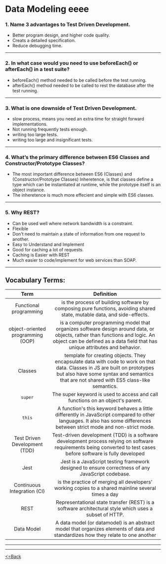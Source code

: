 # Data Modeling eeee

### 1. Name 3 advantages to Test Driven Development.
 * Better program design, and higher code quality.
 * Creats a detailed specification.
 * Reduce debugging time.
***
### 2. In what case would you need to use beforeEach() or afterEach() in a test suite?
  * beforeEach() method needed to be called before the test running.
  * afterEach()  method needed to be called to rest the database after the test running.
***
### 3. What is one downside of Test Driven Development. 
 * slow process, means you need an extra time for straight forward implementations.
 * Not running frequently tests enough.
 * writing too large tests.
 * writing too large and insignificant tests.
***
### 4. What’s the primary difference between ES6 Classes and Constructor/Prototype Classes?
* The most important difference between ES6 (Classes) and (Constructor/Prototype Classes) Inheretence, is that classes define a type which can be instantiated at runtime, while the prototype itself is an object instance.
* The inheretence is much more effecient and simple with ES6 classes.
***
### 5. Why REST?

* Can be used well where network bandwidth is a constraint.
* Flexible
* Don't need to maintain a state of information from one request to another.
* Easy to Understand and Implement
* Good for caching a lot of requests.
* Caching is Easier with REST
* Much easier to code/implement for web services than SOAP.

***

## Vocabulary Terms:
|             Term          |                                                                                                   Definition                                                                                                   |
| :-------------------------------: | :-------------------------------------------------------------------------------------------------------------------------------------------------------------------------------------------------------------------: |
|      Functional programming       |                           is the process of building software by composing pure functions, avoiding shared state, mutable data, and side-effects.                 |
| object-oriented programming (OOP) |      is a computer programming model that organizes software design around data, or objects, rather than functions and logic. An object can be defined as a data field that has unique attributes and behavior.       |
|              Classes              | template for creating objects. They encapsulate data with code to work on that data. Classes in JS are built on prototypes but also have some syntax and semantics that are not shared with ES5 class-like semantics. |
|              `super`              |                                                                     The super keyword is used to access and call functions on an object's parent.                                                                     |
|              `this`               |                        A function's this keyword behaves a little differently in JavaScript compared to other languages. It also has some differences between strict mode and non-strict mode.                        |
|   Test Driven Development (TDD)   |                           Test-driven development (TDD) is a software development process relying on software requirements being converted to test cases before software is fully developed                           |
|               Jest                |                                                           Jest is a JavaScript testing framework designed to ensure correctness of any JavaScript codebase.                                                           |
|    Continuous Integration (CI)    |                                                          is the practice of merging all developers' working copies to a shared mainline several times a day                                                           |
|               REST                |                                                         Representational state transfer (REST) is a software architectural style which uses a subset of HTTP.                                                         |
|            Data Model             |                     A data model (or datamodel) is an abstract model that organizes elements of data and standardizes how they relate to one another 

***
***
[<=Back](https://github.com/En-ZUH/Reading-notes/tree/main/401)
